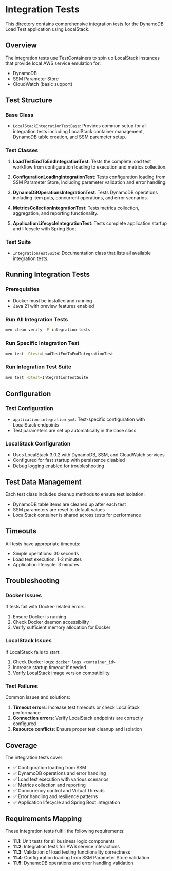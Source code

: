 # Integration Tests

This directory contains comprehensive integration tests for the DynamoDB Load Test application using LocalStack.

## Overview

The integration tests use TestContainers to spin up LocalStack instances that provide local AWS service emulation for:

- DynamoDB
- SSM Parameter Store
- CloudWatch (basic support)

## Test Structure

### Base Class

- `LocalStackIntegrationTestBase`: Provides common setup for all integration tests including LocalStack container management, DynamoDB table creation, and SSM parameter setup.

### Test Classes

1. **LoadTestEndToEndIntegrationTest**: Tests the complete load test workflow from configuration loading to execution and metrics collection.

2. **ConfigurationLoadingIntegrationTest**: Tests configuration loading from SSM Parameter Store, including parameter validation and error handling.

3. **DynamoDBOperationsIntegrationTest**: Tests DynamoDB operations including item puts, concurrent operations, and error scenarios.

4. **MetricsCollectionIntegrationTest**: Tests metrics collection, aggregation, and reporting functionality.

5. **ApplicationLifecycleIntegrationTest**: Tests complete application startup and lifecycle with Spring Boot.

### Test Suite

- `IntegrationTestSuite`: Documentation class that lists all available integration tests.

## Running Integration Tests

### Prerequisites

- Docker must be installed and running
- Java 21 with preview features enabled

### Run All Integration Tests

```bash
mvn clean verify -P integration-tests
```

### Run Specific Integration Test

```bash
mvn test -Dtest=LoadTestEndToEndIntegrationTest
```

### Run Integration Test Suite

```bash
mvn test -Dtest=IntegrationTestSuite
```

## Configuration

### Test Configuration

- `application-integration.yml`: Test-specific configuration with LocalStack endpoints
- Test parameters are set up automatically in the base class

### LocalStack Configuration

- Uses LocalStack 3.0.2 with DynamoDB, SSM, and CloudWatch services
- Configured for fast startup with persistence disabled
- Debug logging enabled for troubleshooting

## Test Data Management

Each test class includes cleanup methods to ensure test isolation:

- DynamoDB table items are cleaned up after each test
- SSM parameters are reset to default values
- LocalStack container is shared across tests for performance

## Timeouts

All tests have appropriate timeouts:

- Simple operations: 30 seconds
- Load test execution: 1-2 minutes
- Application lifecycle: 3 minutes

## Troubleshooting

### Docker Issues

If tests fail with Docker-related errors:

1. Ensure Docker is running
2. Check Docker daemon accessibility
3. Verify sufficient memory allocation for Docker

### LocalStack Issues

If LocalStack fails to start:

1. Check Docker logs: `docker logs <container_id>`
2. Increase startup timeout if needed
3. Verify LocalStack image version compatibility

### Test Failures

Common issues and solutions:

1. **Timeout errors**: Increase test timeouts or check LocalStack performance
2. **Connection errors**: Verify LocalStack endpoints are correctly configured
3. **Resource conflicts**: Ensure proper test cleanup and isolation

## Coverage

The integration tests cover:

- ✅ Configuration loading from SSM
- ✅ DynamoDB operations and error handling
- ✅ Load test execution with various scenarios
- ✅ Metrics collection and reporting
- ✅ Concurrency control and Virtual Threads
- ✅ Error handling and resilience patterns
- ✅ Application lifecycle and Spring Boot integration

## Requirements Mapping

These integration tests fulfill the following requirements:

- **11.1**: Unit tests for all business logic components
- **11.2**: Integration tests for AWS service interactions
- **11.3**: Validation of load testing functionality correctness
- **11.4**: Configuration loading from SSM Parameter Store validation
- **11.5**: DynamoDB operations and error handling validation
